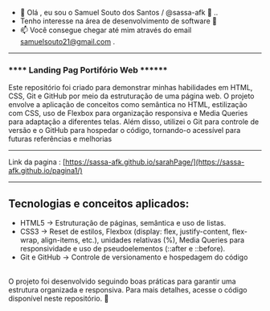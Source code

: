 
- 👋 Olá , eu sou o Samuel Souto dos Santos / @sassa-afk 👀 ..
- Tenho interesse na área de desenvolvimento de software 🌱 
- 📫 Você consegue chegar até mim através do email samuelsouto21@gmail.com . 

_____

### **** Landing Pag Portifório Web ******

Este repositório foi criado para demonstrar minhas habilidades em HTML, CSS, Git e GitHub por meio da estruturação de uma página web. O projeto envolve a aplicação de conceitos como semântica no HTML, estilização com CSS, uso de Flexbox para organização responsiva e Media Queries para adaptação a diferentes telas. Além disso, utilizei o Git para controle de versão e o GitHub para hospedar o código, tornando-o acessível para futuras referências e melhorias

_____
Link da pagina : [https://sassa-afk.github.io/sarahPage/](https://sassa-afk.github.io/pagina1/) 
_____

##  Tecnologias e conceitos aplicados:
- HTML5 → Estruturação de páginas, semântica e uso de listas.
- CSS3 → Reset de estilos, Flexbox (display: flex, justify-content, flex-wrap, align-items, etc.), unidades relativas (%), Media Queries para responsividade e uso de pseudoelementos (::after e ::before).
- Git e GitHub → Controle de versionamento e hospedagem do código
<br>
O projeto foi desenvolvido seguindo boas práticas para garantir uma estrutura organizada e responsiva. Para mais detalhes, acesse o código disponível neste repositório. 🚀
 
